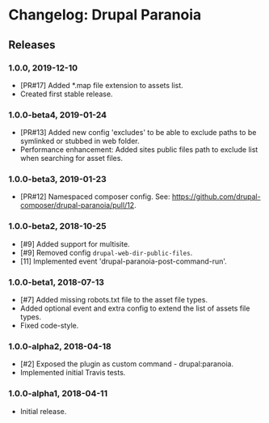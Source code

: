 # Changelog: Drupal Paranoia

## Releases

### 1.0.0, 2019-12-10
- [PR#17] Added *.map file extension to assets list.
- Created first stable release.

### 1.0.0-beta4, 2019-01-24
- [PR#13] Added new config 'excludes' to be able to exclude paths to be symlinked or stubbed in web folder.
- Performance enhancement: Added sites public files path to exclude list when searching for asset files. 

### 1.0.0-beta3, 2019-01-23
- [PR#12] Namespaced composer config. See: https://github.com/drupal-composer/drupal-paranoia/pull/12.

### 1.0.0-beta2, 2018-10-25
- [#9] Added support for multisite.
- [#9] Removed config `drupal-web-dir-public-files`.
- [11] Implemented event 'drupal-paranoia-post-command-run'.

### 1.0.0-beta1, 2018-07-13
- [#7] Added missing robots.txt file to the asset file types.
- Added optional event and extra config to extend the list of assets file types.
- Fixed code-style.

### 1.0.0-alpha2, 2018-04-18
- [#2] Exposed the plugin as custom command - drupal:paranoia.
- Implemented initial Travis tests.

### 1.0.0-alpha1, 2018-04-11
- Initial release.
